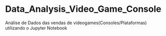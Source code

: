 # Data_Analysis_Video_Game_Console
Análise de Dados das vendas de videogames(Consoles/Plataformas) utilizando o Jupyter Notebook
